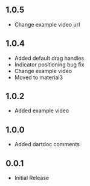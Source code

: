 ## 1.0.5
* Change example video url
## 1.0.4
* Added default drag handles
* Indicator positioning bug fix
* Change example video
* Moved to material3
## 1.0.2

* Added example video

## 1.0.0

* Added dartdoc comments

## 0.0.1

* Initial Release
